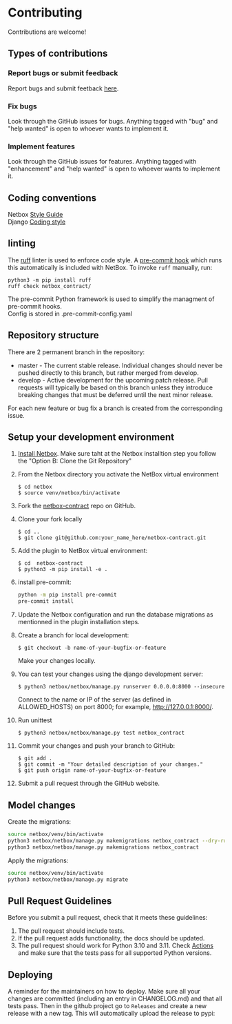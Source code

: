 # Contributing

Contributions are welcome!

## Types of contributions

### Report bugs or submit feedback

Report bugs and submit feetback [here](https://github.com/mlebreuil/netbox-contract/issues).

### Fix bugs

Look through the GitHub issues for bugs. Anything tagged with "bug" and "help
wanted" is open to whoever wants to implement it.

### Implement features

Look through the GitHub issues for features. Anything tagged with "enhancement"
and "help wanted" is open to whoever wants to implement it.

## Coding conventions
 
Netbox [Style Guide](https://netboxlabs.com/docs/netbox/en/stable/development/style-guide/)  
Django [Coding style](https://docs.djangoproject.com/en/stable/internals/contributing/writing-code/coding-style/)  

## linting

The [ruff](https://docs.astral.sh/ruff/) linter is used to enforce code style. A [pre-commit hook](./getting-started.md#3-enable-pre-commit-hooks) which runs this automatically is included with NetBox. To invoke `ruff` manually, run:

```
python3 -m pip install ruff
ruff check netbox_contract/
```


The pre-commit Python framework is used to simplify the managment of pre-commit hooks.  
Config is stored in .pre-commit-config.yaml   

## Repository structure

There are 2 permanent branch in the repository:

* master - The current stable release. Individual changes should never be pushed directly to this branch, but rather merged from develop.
* develop - Active development for the upcoming patch release. Pull requests will typically be based on this branch unless they introduce breaking changes that must be deferred until the next minor release.

For each new feature or bug fix a branch is created from the corresponding issue.

## Setup your development environment


1. [Install Netbox](https://github.com/netbox-community/netbox/blob/develop/docs/installation/).
Make sure taht at the Netbox installtion step you follow the "Option B: Clone the Git Repository"

2. From the Netbox directory you activate the NetBox virtual environment 

    ```
    $ cd netbox
    $ source venv/netbox/bin/activate
    ```
 
3. Fork the [netbox-contract](https://github.com/mlebreuil/netbox-contract/) repo on GitHub.
4. Clone your fork locally

    ```
    $ cd ..
    $ git clone git@github.com:your_name_here/netbox-contract.git
    ```

5. Add the plugin to NetBox virtual environment:

    ```
    $ cd  netbox-contract
    $ python3 -m pip install -e .
    ```

6. install pre-commit:

    ```bash
    python -m pip install pre-commit
    pre-commit install
    ```

6. Update the Netbox configuration and run the database migrations as mentionned in the plugin installation steps.

7. Create a branch for local development:

    ```
    $ git checkout -b name-of-your-bugfix-or-feature
    ```

    Make your changes locally.

8. You can test your changes using the django development server:

    ```
    $ python3 netbox/netbox/manage.py runserver 0.0.0.0:8000 --insecure
    ```

    Connect to the name or IP of the server (as defined in ALLOWED_HOSTS) on port 8000; for example, http://127.0.0.1:8000/.

9. Run unittest

    ```
    $ python3 netbox/netbox/manage.py test netbox_contract
    ```

10. Commit your changes and push your branch to GitHub:

    ```
    $ git add .
    $ git commit -m "Your detailed description of your changes."
    $ git push origin name-of-your-bugfix-or-feature
    ```

1. Submit a pull request through the GitHub website.

## Model changes

Create the migrations:  

```bash
source netbox/venv/bin/activate
python3 netbox/netbox/manage.py makemigrations netbox_contract --dry-run
python3 netbox/netbox/manage.py makemigrations netbox_contract
```

Apply the migrations:  

```bash
source netbox/venv/bin/activate
python3 netbox/netbox/manage.py migrate
```

## Pull Request Guidelines

Before you submit a pull request, check that it meets these guidelines:

1. The pull request should include tests.
2. If the pull request adds functionality, the docs should be updated. 
3. The pull request should work for Python 3.10 and 3.11. Check [Actions](https://github.com/mlebreuil/netbox-contract/actions)
   and make sure that the tests pass for all supported Python versions.


## Deploying

A reminder for the maintainers on how to deploy.
Make sure all your changes are committed (including an entry in CHANGELOG.md) and that all tests pass.
Then in the github project go to `Releases` and create a new release with a new tag.  This will automatically upload the release to pypi:
